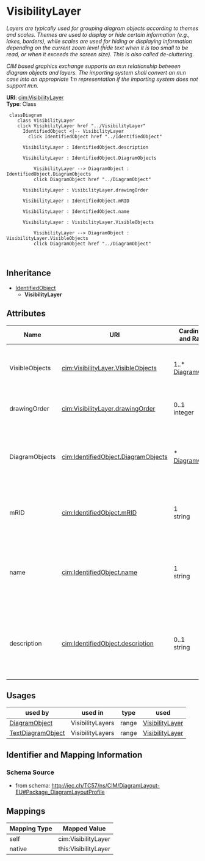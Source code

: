 # VisibilityLayer


_Layers are typically used for grouping diagram objects according to themes and scales. Themes are used to display or hide certain information (e.g., lakes, borders), while scales are used for hiding or displaying information depending on the current zoom level (hide text when it is too small to be read, or when it exceeds the screen size). This is also called de-cluttering._

_CIM based graphics exchange supports an m:n relationship between diagram objects and layers. The importing system shall convert an m:n case into an appropriate 1:n representation if the importing system does not support m:n._





**URI**: [cim:VisibilityLayer](http://iec.ch/TC57/CIM100#VisibilityLayer)<br />
**Type**: Class




```mermaid
 classDiagram
    class VisibilityLayer
    click VisibilityLayer href "../VisibilityLayer"
      IdentifiedObject <|-- VisibilityLayer
        click IdentifiedObject href "../IdentifiedObject"
      
      VisibilityLayer : IdentifiedObject.description
        
      VisibilityLayer : IdentifiedObject.DiagramObjects
        
          VisibilityLayer --> DiagramObject : IdentifiedObject.DiagramObjects
          click DiagramObject href "../DiagramObject"
        
      VisibilityLayer : VisibilityLayer.drawingOrder
        
      VisibilityLayer : IdentifiedObject.mRID
        
      VisibilityLayer : IdentifiedObject.name
        
      VisibilityLayer : VisibilityLayer.VisibleObjects
        
          VisibilityLayer --> DiagramObject : VisibilityLayer.VisibleObjects
          click DiagramObject href "../DiagramObject"
        
      
```





## Inheritance
* [IdentifiedObject](IdentifiedObject.md)
    * **VisibilityLayer**



## Attributes


| Name | URI | Cardinality and Range | Description | Inheritance |
| ---  | --- | --- | --- | --- |
| VisibleObjects | [cim:VisibilityLayer.VisibleObjects](http://iec.ch/TC57/CIM100#VisibilityLayer.VisibleObjects) | 1..* <br />  [DiagramObject](DiagramObject.md)  | A visibility layer can contain one or more diagram objects | direct |
| drawingOrder | [cim:VisibilityLayer.drawingOrder](http://iec.ch/TC57/CIM100#VisibilityLayer.drawingOrder) | 0..1 <br />  integer  | The drawing order for this layer | direct |
| DiagramObjects | [cim:IdentifiedObject.DiagramObjects](http://iec.ch/TC57/CIM100#IdentifiedObject.DiagramObjects) | * <br />  [DiagramObject](DiagramObject.md)  | The diagram objects that are associated with the domain object | [IdentifiedObject](IdentifiedObject.md) |
| mRID | [cim:IdentifiedObject.mRID](http://iec.ch/TC57/CIM100#IdentifiedObject.mRID) | 1 <br />  string  | Master resource identifier issued by a model authority | [IdentifiedObject](IdentifiedObject.md) |
| name | [cim:IdentifiedObject.name](http://iec.ch/TC57/CIM100#IdentifiedObject.name) | 1 <br />  string  | The name is any free human readable and possibly non unique text naming the o... | [IdentifiedObject](IdentifiedObject.md) |
| description | [cim:IdentifiedObject.description](http://iec.ch/TC57/CIM100#IdentifiedObject.description) | 0..1 <br />  string  | The description is a free human readable text describing or naming the object | [IdentifiedObject](IdentifiedObject.md) |





## Usages

| used by | used in | type | used |
| ---  | --- | --- | --- |
| [DiagramObject](DiagramObject.md) | VisibilityLayers | range | [VisibilityLayer](VisibilityLayer.md) |
| [TextDiagramObject](TextDiagramObject.md) | VisibilityLayers | range | [VisibilityLayer](VisibilityLayer.md) |






## Identifier and Mapping Information







### Schema Source


* from schema: http://iec.ch/TC57/ns/CIM/DiagramLayout-EU#Package_DiagramLayoutProfile





## Mappings

| Mapping Type | Mapped Value |
| ---  | ---  |
| self | cim:VisibilityLayer |
| native | this:VisibilityLayer |




